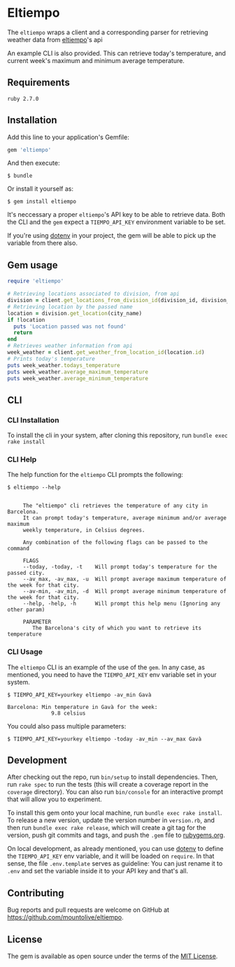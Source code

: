# Eltiempo

The `eltiempo` wraps a client and a corresponding parser for retrieving weather data from [eltiempo](https://www.tiempo.com/api/)'s api

An example CLI is also provided. This can retrieve today's temperature, and current week's maximum and minimum average temperature.

## Requirements

`ruby 2.7.0`

## Installation

Add this line to your application's Gemfile:

```ruby
gem 'eltiempo'
```

And then execute:

    $ bundle

Or install it yourself as:

    $ gem install eltiempo

It's neccessary a proper `eltiempo`'s API key to be able to retrieve data.
Both the CLI and the `gem` expect a `TIEMPO_API_KEY` environment variable to be set.

If you're using [dotenv](https://github.com/bkeepers/dotenv) in your project,
the gem will be able to pick up the variable from there also.


## Gem usage

```ruby
require 'eltiempo'

# Retrieving locations associated to division, from api
division = client.get_locations_from_division_id(division_id, division_name)
# Retrieving location by the passed name
location = division.get_location(city_name)
if !location
  puts 'Location passed was not found' 
  return
end
# Retrieves weather information from api
week_weather = client.get_weather_from_location_id(location.id)
# Prints today's temperature
puts week_weather.todays_temperature
puts week_weather.average_maximum_temperature
puts week_weather.average_minimum_temperature
```

## CLI

### CLI Installation

To install the cli in your system, after cloning this repository, run `bundle exec rake install`

### CLI Help

The help function for the `eltiempo` CLI prompts the following:

```
$ eltiempo --help


     The "eltiempo" cli retrieves the temperature of any city in Barcelona.
     It can prompt today's temperature, average minimum and/or average maximum
     weekly temperature, in Celsius degrees.

     Any combination of the following flags can be passed to the command
 
     FLAGS
     --today, -today, -t    Will prompt today's temperature for the passed city.
     --av_max, -av_max, -u  Will prompt average maximum temperature of the week for that city.
     --av-min, -av_min, -d  Will prompt average minimum temperature of the week for that city.
     --help, -help, -h      Will prompt this help menu (Ignoring any other param)

     PARAMETER
        The Barcelona's city of which you want to retrieve its temperature

```

### CLI Usage

The `eltiempo` CLI is an example of the use of the `gem`. In any case, as mentioned, you need to have the `TIEMPO_API_KEY` env variable set in your system.

```
$ TIEMPO_API_KEY=yourkey eltiempo -av_min Gavà

Barcelona: Min temperature in Gavà for the week: 
              9.8 celsius

```

You could also pass multiple parameters:

```
$ TIEMPO_API_KEY=yourkey eltiempo -today -av_min --av_max Gavà

```

## Development

After checking out the repo, run `bin/setup` to install dependencies. Then, run `rake spec` to run the tests (this will create a coverage report in the `coverage` directory). 
You can also run `bin/console` for an interactive prompt that will allow you to experiment.

To install this gem onto your local machine, run `bundle exec rake install`. To release a new version, update the version number in `version.rb`, and then run `bundle exec rake release`, which will create a git tag for the version, push git commits and tags, and push the `.gem` file to [rubygems.org](https://rubygems.org).

On local development, as already mentioned, you can use [dotenv](https://github.com/bkeepers/dotenv) to define the `TIEMPO_API_KEY` env variable, and it will be loaded on `require`. In that sense, the file `.env.template` serves as guideline: You can just rename it to `.env` and set the variable inside it to your API key and that's all.

## Contributing

Bug reports and pull requests are welcome on GitHub at https://github.com/mountolive/eltiempo.

## License

The gem is available as open source under the terms of the [MIT License](https://opensource.org/licenses/MIT).
